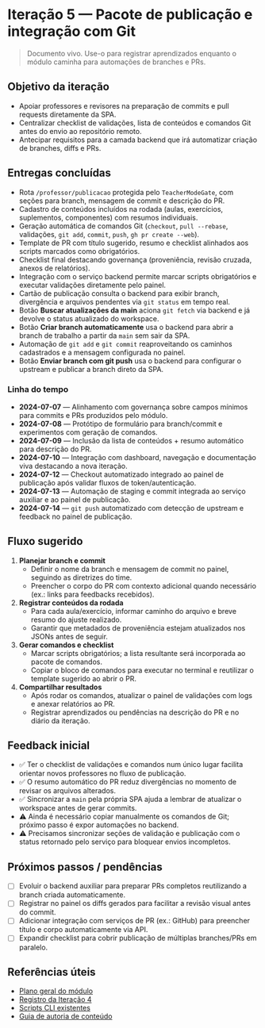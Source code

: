 # Iteração 5 — Pacote de publicação e integração com Git

> Documento vivo. Use-o para registrar aprendizados enquanto o módulo caminha para automações de branches e PRs.

## Objetivo da iteração

- Apoiar professores e revisores na preparação de commits e pull requests diretamente da SPA.
- Centralizar checklist de validações, lista de conteúdos e comandos Git antes do envio ao repositório remoto.
- Antecipar requisitos para a camada backend que irá automatizar criação de branches, diffs e PRs.

## Entregas concluídas

- Rota `/professor/publicacao` protegida pelo `TeacherModeGate`, com seções para branch, mensagem de commit e descrição do PR.
- Cadastro de conteúdos incluídos na rodada (aulas, exercícios, suplementos, componentes) com resumos individuais.
- Geração automática de comandos Git (`checkout`, `pull --rebase`, validações, `git add`, `commit`, `push`, `gh pr create --web`).
- Template de PR com título sugerido, resumo e checklist alinhados aos scripts marcados como obrigatórios.
- Checklist final destacando governança (proveniência, revisão cruzada, anexos de relatórios).
- Integração com o serviço backend permite marcar scripts obrigatórios e executar validações diretamente pelo painel.
- Cartão de publicação consulta o backend para exibir branch, divergência e arquivos pendentes via `git status` em tempo real.
- Botão **Buscar atualizações da main** aciona `git fetch` via backend e já devolve o status atualizado do workspace.
- Botão **Criar branch automaticamente** usa o backend para abrir a branch de trabalho a partir da `main` sem sair da SPA.
- Automação de `git add` e `git commit` reaproveitando os caminhos cadastrados e a mensagem configurada no painel.
- Botão **Enviar branch com git push** usa o backend para configurar o upstream e publicar a branch direto da SPA.

### Linha do tempo

- **2024-07-07** — Alinhamento com governança sobre campos mínimos para commits e PRs produzidos pelo módulo.
- **2024-07-08** — Protótipo de formulário para branch/commit e experimentos com geração de comandos.
- **2024-07-09** — Inclusão da lista de conteúdos + resumo automático para descrição do PR.
- **2024-07-10** — Integração com dashboard, navegação e documentação viva destacando a nova iteração.
- **2024-07-12** — Checkout automatizado integrado ao painel de publicação após validar fluxos de token/autenticação.
- **2024-07-13** — Automação de staging e commit integrada ao serviço auxiliar e ao painel de publicação.
- **2024-07-14** — `git push` automatizado com detecção de upstream e feedback no painel de publicação.

## Fluxo sugerido

1. **Planejar branch e commit**
   - Definir o nome da branch e mensagem de commit no painel, seguindo as diretrizes do time.
   - Preencher o corpo do PR com contexto adicional quando necessário (ex.: links para feedbacks recebidos).
2. **Registrar conteúdos da rodada**
   - Para cada aula/exercício, informar caminho do arquivo e breve resumo do ajuste realizado.
   - Garantir que metadados de proveniência estejam atualizados nos JSONs antes de seguir.
3. **Gerar comandos e checklist**
   - Marcar scripts obrigatórios; a lista resultante será incorporada ao pacote de comandos.
   - Copiar o bloco de comandos para executar no terminal e reutilizar o template sugerido ao abrir o PR.
4. **Compartilhar resultados**
   - Após rodar os comandos, atualizar o painel de validações com logs e anexar relatórios ao PR.
   - Registrar aprendizados ou pendências na descrição do PR e no diário da iteração.

## Feedback inicial

- ✅ Ter o checklist de validações e comandos num único lugar facilita orientar novos professores no fluxo de publicação.
- ✅ O resumo automático do PR reduz divergências no momento de revisar os arquivos alterados.
- ✅ Sincronizar a `main` pela própria SPA ajuda a lembrar de atualizar o workspace antes de gerar commits.
- ⚠️ Ainda é necessário copiar manualmente os comandos de Git; próximo passo é expor automações no backend.
- ⚠️ Precisamos sincronizar seções de validação e publicação com o status retornado pelo serviço para bloquear envios incompletos.

## Próximos passos / pendências

- [ ] Evoluir o backend auxiliar para preparar PRs completos reutilizando a branch criada automaticamente.
- [ ] Registrar no painel os diffs gerados para facilitar a revisão visual antes do commit.
- [ ] Adicionar integração com serviços de PR (ex.: GitHub) para preencher título e corpo automaticamente via API.
- [ ] Expandir checklist para cobrir publicação de múltiplas branches/PRs em paralelo.

## Referências úteis

- [Plano geral do módulo](./README.md)
- [Registro da Iteração 4](./iteration-04.md)
- [Scripts CLI existentes](../../scripts)
- [Guia de autoria de conteúdo](../CONTENT_AUTHORING_GUIDE.md)
